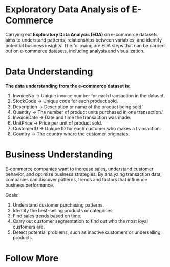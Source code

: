 # Exploratory Data Analysis of E-Commerce
Carrying out **Exploratory Data Analysis (EDA)** on e-commerce datasets aims to understand patterns, relationships between variables, and identify potential business insights. The following are EDA steps that can be carried out on e-commerce datasets, including analysis and visualization.

# Data Understanding
**The data understanding from the e-commerce dataset is:**

1. InvoiceNo -> Unique invoice number for each transaction in the dataset.
2. StockCode -> Unique code for each product sold.
3. Description -> Description or name of the product being sold.'
4. Quantity -> The number of product units purchased in one transaction.'
5. InvoiceDate -> Date and time the transaction was made.
6. UnitPrice -> Price per unit of product sold.
7. CustomerID -> Unique ID for each customer who makes a transaction.
8. Country -> The country where the customer originates.

   
# Business Understanding
E-commerce companies want to increase sales, understand customer behavior, and optimize business strategies. By analyzing transaction data, companies can discover patterns, trends and factors that influence business performance.

Goals:
1. Understand customer purchasing patterns.
2. Identify the best-selling products or categories.
3. Find sales trends based on time.
4. Carry out customer segmentation to find out who the most loyal customers are.
5. Detect potential problems, such as inactive customers or underselling products.
   
# Follow More
